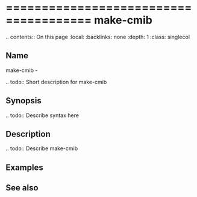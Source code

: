 

======================================
make-cmib
======================================

.. contents:: On this page
    :local:
    :backlinks: none
    :depth: 1
    :class: singlecol

Name
----
make-cmib - 

.. todo::
    Short description for make-cmib

Synopsis
--------
.. todo::
   Describe syntax here

Description
-----------
.. todo::
    Describe make-cmib

Examples
--------

See also
--------

